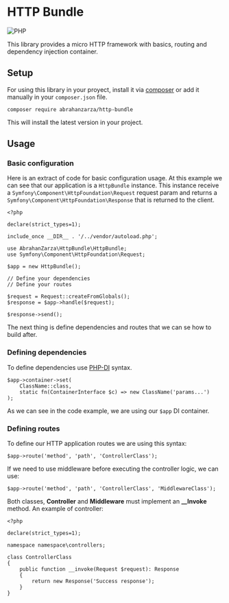 # HTTP Bundle

![PHP](https://img.shields.io/badge/php-8.3-blue)

This library provides a micro HTTP framework with basics, routing and dependency injection container.

## Setup

For using this library in your proyect, install it via [composer](https://getcomposer.org/) or add it manually in your `composer.json` file.
```
composer require abrahanzarza/http-bundle
```
This will install the latest version in your project.

## Usage

### Basic configuration

Here is an extract of code for basic configuration usage. At this example we can see that our application is a 
`HttpBundle` instance. This instance receive a `Symfony\Component\HttpFoundation\Request` request param and returns a
`Symfony\Component\HttpFoundation\Response` that is returned to the client.

```
<?php

declare(strict_types=1);

include_once __DIR__ . '/../vendor/autoload.php';

use AbrahanZarza\HttpBundle\HttpBundle;
use Symfony\Component\HttpFoundation\Request;

$app = new HttpBundle();

// Define your dependencies
// Define your routes

$request = Request::createFromGlobals();
$response = $app->handle($request);

$response->send();
```

The next thing is define dependencies and routes that we can se how to build after.

### Defining dependencies

To define dependencies use [PHP-DI](https://php-di.org/doc/getting-started.html) syntax.
```
$app->container->set(
    ClassName::class, 
    static fn(ContainerInterface $c) => new ClassName('params...')
);
```

As we can see in the code example, we are using our `$app` DI container.

### Defining routes

To define our HTTP application routes we are using this syntax:
```
$app->route('method', 'path', 'ControllerClass');
```
If we need to use middleware before executing the controller logic, we can use:
```
$app->route('method', 'path', 'ControllerClass', 'MiddlewareClass');
```
Both classes, **Controller** and **Middleware** must implement an **__Invoke** method. An example of controller:
```
<?php

declare(strict_types=1);

namespace namespace\controllers;

class ControllerClass
{
    public function __invoke(Request $request): Response
    {
        return new Response('Success response');
    }
}
```